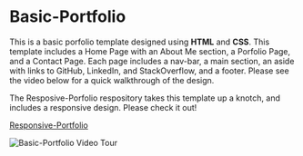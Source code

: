# Basic-Portfolio

This is a basic porfolio template designed using **HTML** and **CSS**. This template includes a Home Page with an About Me section, a Porfolio Page, and a Contact Page. Each page includes a nav-bar, a main section, an aside with links to GitHub, LinkedIn, and StackOverflow, and a footer. Please see the video below for a quick walkthrough of the design. 

The Resposive-Porfolio respository takes this template up a knotch, and includes a responsive design. Please check it out!

[Responsive-Portfolio](https://mfbradley.github.io/Responsive-Portfolio/)



![Basic-Portfolio Video Tour](./assets/images/Basic-Portfolio_Video.gif)

